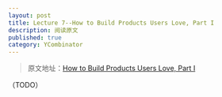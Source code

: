 ```yaml
---
layout: post
title: Lecture 7--How to Build Products Users Love, Part I
description: 阅读原文
published: true
category: YCombinator
---
```


> 原文地址：[How to Build Products Users Love, Part I][How to Build Products Users Love, Part I]




（TODO）



































[NingG]:    http://ningg.github.com  "NingG"




[How to Build Products Users Love, Part I]:						http://genius.com/Kevin-hale-lecture-7-how-to-build-products-users-love-part-i-annotated





















